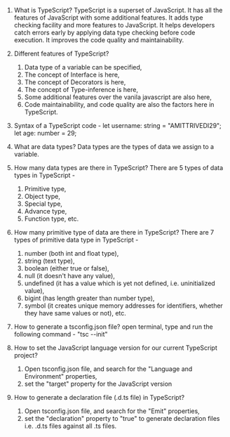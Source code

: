 1. What is TypeScript?
   TypeScript is a superset of JavaScript. It has all the features of JavaScript with some additional features.
   It adds type checking facility and more features to JavaScript. It helps developers catch errors early by applying data type checking before code execution. It improves the code quality and maintainability.

2. Different features of TypeScript?

   1. Data type of a variable can be specified,
   2. The concept of Interface is here,
   3. The concept of Decorators is here,
   4. The concept of Type-inference is here,
   5. Some additional features over the vanila javascript are also here,
   6. Code maintainability, and code quality are also the factors here in TypeScript.

3. Syntax of a TypeScript code -
   let username: string = "AMITTRIVEDI29";
   let age: number = 29;

4. What are data types?
   Data types are the types of data we assign to a variable.

5. How many data types are there in TypeScript?
   There are 5 types of data types in TypeScript -

   1. Primitive type,
   2. Object type,
   3. Special type,
   4. Advance type,
   5. Function type, etc.

6. How many primitive type of data are there in TypeScript?
   There are 7 types of primitive data type in TypeScript -

   1. number (both int and float type),
   2. string (text type),
   3. boolean (either true or false),
   4. null (it doesn't have any value),
   5. undefined (it has a value which is yet not defined, i.e. uninitialized value),
   6. bigint (has length greater than number type),
   7. symbol (it creates unique memory addresses for identifiers, whether they have same values or not), etc.

7. How to generate a tsconfig.json file?
   open terminal, type and run the following command -
   "tsc --init"

8. How to set the JavaScript language version for our current TypeScript project?

   1. Open tsconfig.json file, and search for the "Language and Environment" properties,
   2. set the "target" property for the JavaScript version

9. How to generate a declaration file (.d.ts file) in TypeScript?
   1. Open tsconfig.json file, and search for the "Emit" properties,
   2. set the "declaration" property to "true" to generate declaration files i.e. .d.ts files against all .ts files.
